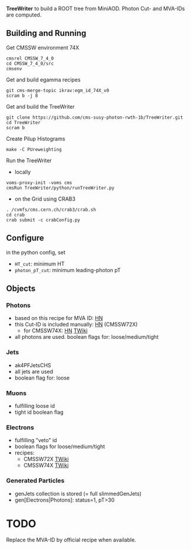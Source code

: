 **TreeWriter** to build a ROOT tree from MiniAOD. Photon Cut- and MVA-IDs are computed.

## Building and Running ##
Get CMSSW environment 74X

```
cmsrel CMSSW_7_4_0
cd CMSSW_7_4_0/src
cmsenv
```
Get and build egamma recipes

```
git cms-merge-topic ikrav:egm_id_74X_v0
scram b -j 8
```
Get and build the TreeWriter

```
git clone https://github.com/cms-susy-photon-rwth-1b/TreeWriter.git
cd TreeWriter
scram b
```
Create Pilup Histograms

```
make -C PUreweighting
```
Run the TreeWriter
- locally
```
voms-proxy-init -voms cms
cmsRun TreeWriter/python/runTreeWriter.py
```
- on the Grid using CRAB3
```
. /cvmfs/cms.cern.ch/crab3/crab.sh
cd crab
crab submit -c crabConfig.py
```

## Configure ##
in the python config, set
- `HT_cut`: minimum HT
- `photon_pT_cut`: minimum leading-photon pT

## Objects ##
### Photons ###
- based on this recipe for MVA ID: [HN](https://hypernews.cern.ch/HyperNews/CMS/get/egamma/1552.html)
- this Cut-ID is included manually: [HN](https://hypernews.cern.ch/HyperNews/CMS/get/egamma/1541.html) (CMSSW72X)
  * for CMSSW74X: [HN](https://hypernews.cern.ch/HyperNews/CMS/get/egamma/1573.html) [TWiki](https://twiki.cern.ch/twiki/bin/viewauth/CMS/CutBasedPhotonIdentificationRun2#Recipe_for_regular_users_for_74X)
- all photons are used. boolean flags for: loose/medium/tight

### Jets ###
- ak4PFJetsCHS
- all jets are used
- boolean flag for: loose

### Muons ###
- fulfilling loose id
- tight id boolean flag

### Electrons ###
- fulfilling "veto" id
- boolean flags for loose/medium/tight
- recipes:
  * CMSSW72X [TWiki](https://twiki.cern.ch/twiki/bin/view/CMS/CutBasedElectronIdentificationRun2#Recipe_for_regular_users_for_min)
  * CMSSW74X [TWiki](https://twiki.cern.ch/twiki/bin/view/CMS/CutBasedElectronIdentificationRun2#Recipe_for_regular_users_for_74X)

### Generated Particles ###
- genJets collection is stored (= full slimmedGenJets)
- gen[Electrons|Photons]: status=1, pT>30

# TODO #
Replace the MVA-ID by official recipe when available.

